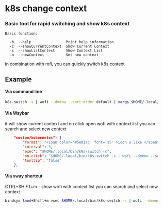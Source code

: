 # k8s change context

### Basic tool for rapid switching and show k8s context
```Basic function:```
```
  -h  --help                Print help information
  -c  --showCurrentContext  Show Current Context
  -s  --showListContext     Show Context List
  -n  --newContext          Set new context
```

in combination with rofi, you can quickly switch k8s context

## Example

#### Via command line
```bash
k8s-switch -s | wofi --dmenu --sort-order default | xargs $HOME/.local/bin/k8s-switch -n
```

#### Via Waybar
it will show current context and on click open wofi with context list you can search and select new context
```json
    "custom/kubernetes": {
        "format": "<span color='#5e81ac' font='15' >icon u like </span> {}",
        "interval": 3,
        "exec": "$HOME/.local/bin/k8s-switch -c",
        "on-click": "$HOME/.local/bin/k8s-switch -s | wofi --dmenu --sort-order default | xargs $HOME/.local/bin/k8s-switch -n",
        "tooltip": "false"
    },
```

#### Via sway shortcut
CTRL+SHIFT+m - show wofi with context list you can search and select new context
```bash
bindsym $mod+Shift+m exec $HOME/.local/bin/k8s-switch -s | wofi --dmenu --sort-order default | xargs $HOME/.local/bin/k8s-switch -n
```
